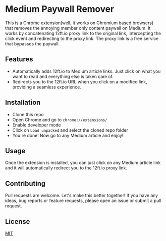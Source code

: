 # Medium Paywall Remover

This is a Chrome extension(well, it works on Chromium based browsers) that removes the annoying member only 
content paywall on Medium.
It works by concatenating 12ft.io proxy link to the original link, intercepting the click event and redirecting
to the proxy link. The proxy link is a free service that bypasses the paywall. 

## Features
- Automatically adds 12ft.io to Medium article links. Just click on what you want to read and everything else is taken care of.
- Redirects you to the 12ft.io URL when you click on a modified link, providing a seamless experience.

## Installation
- Clone this repo
- Open Chrome and go to `chrome://extensions/`
- Enable developer mode
- Click on `Load unpacked` and select the cloned repo folder
- You're done! Now go to any Medium article and enjoy!


## Usage
Once the extension is installed, you can just click on any Medium article link and it will automatically redirect you to the 12ft.io proxy link.

## Contributing
Pull requests are welcome. Let's make this better together! If you have any ideas,
bug reports or feature requests, please open an issue or submit a pull request.


## License
[MIT](https://choosealicense.com/licenses/mit/)